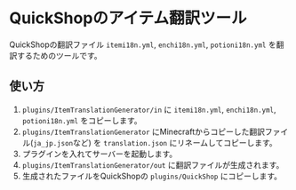 # QuickShopのアイテム翻訳ツール

QuickShopの翻訳ファイル `itemi18n.yml`, `enchi18n.yml`, `potioni18n.yml` を翻訳するためのツールです。

## 使い方

1. `plugins/ItemTranslationGenerator/in` に `itemi18n.yml`, `enchi18n.yml`, `potioni18n.yml` をコピーします。
2. `plugins/ItemTranslationGenerator` にMinecraftからコピーした翻訳ファイル(`ja_jp.json`など) を `translation.json` にリネームしてコピーします。
3. プラグインを入れてサーバーを起動します。
4. `plugins/ItemTranslationGenerator/out` に翻訳ファイルが生成されます。
5. 生成されたファイルをQuickShopの `plugins/QuickShop` にコピーします。